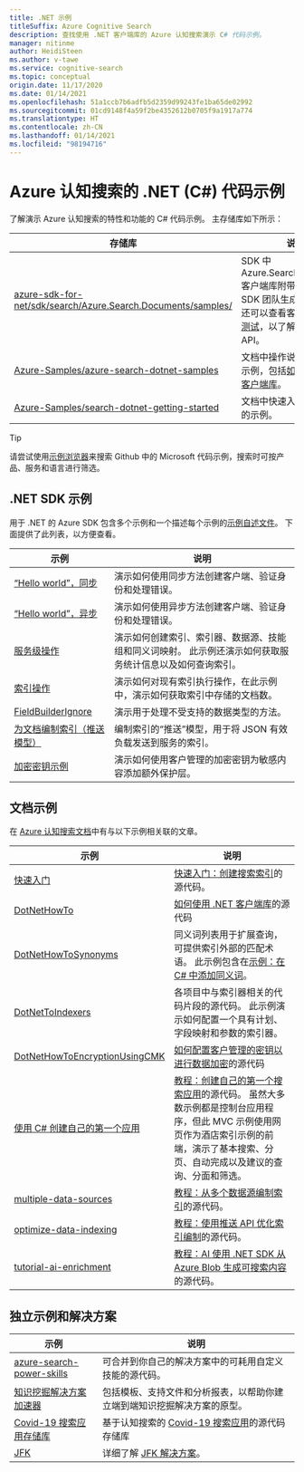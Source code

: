 ```yaml
---
title: .NET 示例
titleSuffix: Azure Cognitive Search
description: 查找使用 .NET 客户端库的 Azure 认知搜索演示 C# 代码示例。
manager: nitinme
author: HeidiSteen
ms.author: v-tawe
ms.service: cognitive-search
ms.topic: conceptual
origin.date: 11/17/2020
ms.date: 01/14/2021
ms.openlocfilehash: 51a1ccb7b6adfb5d2359d99243fe1ba65de02992
ms.sourcegitcommit: 01cd9148f4a59f2be4352612b0705f9a1917a774
ms.translationtype: HT
ms.contentlocale: zh-CN
ms.lasthandoff: 01/14/2021
ms.locfileid: "98194716"
---
```

# <a name="net-c-code-samples-for-azure-cognitive-search"></a>Azure 认知搜索的 .NET (C#) 代码示例

了解演示 Azure 认知搜索的特性和功能的 C# 代码示例。 主存储库如下所示：

| 存储库 | 说明 |
|------------|-------------|
| [azure-sdk-for-net/sdk/search/Azure.Search.Documents/samples/](https://github.com/Azure/azure-sdk-for-net/tree/master/sdk/search/Azure.Search.Documents/samples) | SDK 中 Azure.Search.Documents 客户端库附带的由 Azure SDK 团队生成的示例。 你还可以查看客户端库的[单元测试](https://github.com/Azure/azure-sdk-for-net/tree/master/sdk/search/Azure.Search.Documents/tests)，以了解如何调用各种 API。 |
| [Azure-Samples/azure-search-dotnet-samples](https://github.com/Azure-Samples/azure-search-dotnet-samples) | 文档中操作说明文章附带的示例，包括[如何使用 .NET 客户端库](search-howto-dotnet-sdk.md)。|
| [Azure-Samples/search-dotnet-getting-started](https://github.com/Azure-Samples/search-dotnet-getting-started) | 文档中快速入门和教程附带的示例。|

> [!Tip]
> 请尝试使用[示例浏览器](https://docs.microsoft.com/samples/browse/?languages=csharp&products=azure-cognitive-search)来搜索 Github 中的 Microsoft 代码示例，搜索时可按产品、服务和语言进行筛选。

## <a name="net-sdk-samples"></a>.NET SDK 示例

用于 .NET 的 Azure SDK 包含多个示例和一个描述每个示例的[示例自述文件](https://github.com/Azure/azure-sdk-for-net/blob/master/sdk/search/Azure.Search.Documents/samples/README.md)。 下面提供了此列表，以方便查看。

| 示例 | 说明 |
|---------|-------------|
| [“Hello world”，同步](https://github.com/Azure/azure-sdk-for-net/blob/master/sdk/search/Azure.Search.Documents/samples/Sample01a_HelloWorld.md) | 演示如何使用同步方法创建客户端、验证身份和处理错误。|
| [“Hello world”，异步](https://github.com/Azure/azure-sdk-for-net/blob/master/sdk/search/Azure.Search.Documents/samples/Sample01b_HelloWorldAsync.md) | 演示如何使用异步方法创建客户端、验证身份和处理错误。  |
| [服务级操作](https://github.com/Azure/azure-sdk-for-net/blob/master/sdk/search/Azure.Search.Documents/samples/Sample02_Service.md) | 演示如何创建索引、索引器、数据源、技能组和同义词映射。 此示例还演示如何获取服务统计信息以及如何查询索引。  |
| [索引操作](https://github.com/Azure/azure-sdk-for-net/blob/master/sdk/search/Azure.Search.Documents/samples/Sample03_Index.md) | 演示如何对现有索引执行操作，在此示例中，演示如何获取索引中存储的文档数。  |
| [FieldBuilderIgnore](https://github.com/Azure/azure-sdk-for-net/blob/master/sdk/search/Azure.Search.Documents/samples/Sample04_FieldBuilderIgnore.md) | 演示用于处理不受支持的数据类型的方法。  |
| [为文档编制索引（推送模型）](https://github.com/Azure/azure-sdk-for-net/blob/master/sdk/search/Azure.Search.Documents/samples/Sample05_IndexingDocuments.md) | 编制索引的“推送”模型，用于将 JSON 有效负载发送到服务的索引。   |
| [加密密钥示例](https://github.com/Azure/azure-sdk-for-net/blob/master/sdk/search/Azure.Search.Documents/samples/Sample06_EncryptedIndex.md) | 演示如何使用客户管理的加密密钥为敏感内容添加额外保护层。  |

## <a name="documentation-samples"></a>文档示例

在 [Azure 认知搜索文档](./index.yml)中有与以下示例相关联的文章。

| 示例 | 说明 |
|---------|-------------|
| [快速入门](https://github.com/Azure-Samples/azure-search-dotnet-samples/tree/master/quickstart) | [快速入门：创建搜索索引](search-get-started-dotnet.md)的源代码。  |
| [DotNetHowTo](https://github.com/Azure-Samples/search-dotnet-getting-started/tree/master/DotNetHowTo)  | [如何使用 .NET 客户端库](search-howto-dotnet-sdk.md)的源代码 |
| [DotNetHowToSynonyms](https://github.com/Azure-Samples/search-dotnet-getting-started/tree/master/DotNetHowToSynonyms)  | 同义词列表用于扩展查询，可提供索引外部的匹配术语。 此示例包含在[示例：在 C# 中添加同义词](search-synonyms-tutorial-sdk.md)。 |
| [DotNetToIndexers](https://github.com/Azure-Samples/search-dotnet-getting-started/tree/master/DotNetHowToIndexers) | 各项目中与索引器相关的代码片段的源代码。 此示例演示如何配置一个具有计划、字段映射和参数的索引器。  |
| [DotNetHowToEncryptionUsingCMK](https://github.com/Azure-Samples/search-dotnet-getting-started/tree/master/DotNetHowToEncryptionUsingCMK)  | [如何配置客户管理的密钥以进行数据加密](search-security-manage-encryption-keys.md)的源代码 |
| [使用 C# 创建自己的第一个应用](https://github.com/Azure-Samples/azure-search-dotnet-samples/tree/master/create-first-app/v11) |  [教程：创建自己的第一个搜索应用](tutorial-csharp-create-first-app.md)的源代码。 虽然大多数示例都是控制台应用程序，但此 MVC 示例使用网页作为酒店索引示例的前端，演示了基本搜索、分页、自动完成以及建议的查询、分面和筛选。 |
| [multiple-data-sources](https://github.com/Azure-Samples/azure-search-dotnet-samples/tree/master/multiple-data-sources)  | [教程：从多个数据源编制索引](tutorial-multiple-data-sources.md)的源代码。 |
|  [optimize-data-indexing](https://github.com/Azure-Samples/azure-search-dotnet-samples/tree/master/optimize-data-indexing) | [教程：使用推送 API 优化索引编制](tutorial-optimize-indexing-push-api.md)的源代码。  |
| [tutorial-ai-enrichment](https://github.com/Azure-Samples/azure-search-dotnet-samples/tree/master/tutorial-ai-enrichment)  | [教程：AI 使用 .NET SDK 从 Azure Blob 生成可搜索内容](cognitive-search-tutorial-blob-dotnet.md)的源代码。  |

## <a name="standalone-samples-and-solutions"></a>独立示例和解决方案

| 示例 | 说明 |
|---------|-------------|
| [azure-search-power-skills](https://github.com/Azure-Samples/azure-search-power-skills)  | 可合并到你自己的解决方案中的可耗用自定义技能的源代码。  |
| [知识挖掘解决方案加速器](https://docs.microsoft.com/samples/azure-samples/azure-search-knowledge-mining/azure-search-knowledge-mining/) | 包括模板、支持文件和分析报表，以帮助你建立端到端知识挖掘解决方案的原型。  |
| [Covid-19 搜索应用存储库](https://github.com/liamca/covid19search) | 基于认知搜索的 [Covid-19 搜索应用](https://covid19search.azurewebsites.net/)的源代码存储库 |
| [JFK](https://github.com/Microsoft/AzureSearch_JFK_Files) | 详细了解 [JFK 解决方案](https://www.microsoft.com/ai/ai-lab-jfk-files)。 |